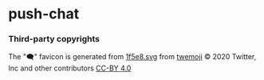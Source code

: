 # push-chat


### Third-party copyrights

The "🗨" favicon is generated from [1f5e8.svg](https://github.com/twitter/twemoji/blob/master/assets/svg/1f5e8.svg)
from [twemoji]((https://github.com/twitter/twemoji))
© 2020 Twitter, Inc and other contributors [CC-BY 4.0](https://creativecommons.org/licenses/by/4.0/)
